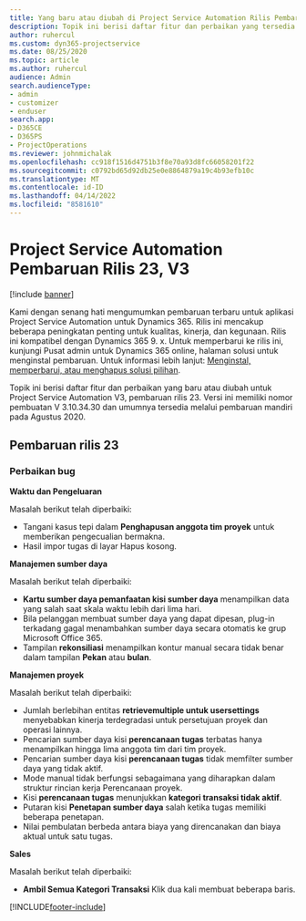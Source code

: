 ```yaml
---
title: Yang baru atau diubah di Project Service Automation Rilis Pembaruan 23, V3
description: Topik ini berisi daftar fitur dan perbaikan yang tersedia di Project Service Automation V3, pembaruan rilis 23, V3.
author: ruhercul
ms.custom: dyn365-projectservice
ms.date: 08/25/2020
ms.topic: article
ms.author: ruhercul
audience: Admin
search.audienceType:
- admin
- customizer
- enduser
search.app:
- D365CE
- D365PS
- ProjectOperations
ms.reviewer: johnmichalak
ms.openlocfilehash: cc918f1516d4751b3f8e70a93d8fc66058201f22
ms.sourcegitcommit: c0792bd65d92db25e0e8864879a19c4b93efb10c
ms.translationtype: MT
ms.contentlocale: id-ID
ms.lasthandoff: 04/14/2022
ms.locfileid: "8581610"
---
```

# <a name="project-service-automation-update-release-23-v3"></a>Project Service Automation Pembaruan Rilis 23, V3

[!include [banner](../includes/psa-now-project-operations.md)]

Kami dengan senang hati mengumumkan pembaruan terbaru untuk aplikasi Project Service Automation untuk Dynamics 365. Rilis ini mencakup beberapa peningkatan penting untuk kualitas, kinerja, dan kegunaan. Rilis ini kompatibel dengan Dynamics 365 9. x. Untuk memperbarui ke rilis ini, kunjungi Pusat admin untuk Dynamics 365 online, halaman solusi untuk menginstal pembaruan. Untuk informasi lebih lanjut: [Menginstal, memperbarui, atau menghapus solusi pilihan](/power-platform/admin/install-remove-preferred-solution).

Topik ini berisi daftar fitur dan perbaikan yang baru atau diubah untuk Project Service Automation V3, pembaruan rilis 23. Versi ini memiliki nomor pembuatan V 3.10.34.30 dan umumnya tersedia melalui pembaruan mandiri pada Agustus 2020.

## <a name="update-release-23"></a>Pembaruan rilis 23

### <a name="bug-fixes"></a>Perbaikan bug

**Waktu dan Pengeluaran**

Masalah berikut telah diperbaiki:
- Tangani kasus tepi dalam **Penghapusan anggota tim proyek** untuk memberikan pengecualian bermakna.
- Hasil impor tugas di layar Hapus kosong.

**Manajemen sumber daya**

Masalah berikut telah diperbaiki:

- **Kartu sumber daya pemanfaatan kisi sumber daya** menampilkan data yang salah saat skala waktu lebih dari lima hari.
- Bila pelanggan membuat sumber daya yang dapat dipesan, plug-in terkadang gagal menambahkan sumber daya secara otomatis ke grup Microsoft Office 365.
- Tampilan **rekonsiliasi** menampilkan kontur manual secara tidak benar dalam tampilan **Pekan** atau **bulan**.

**Manajemen proyek**

Masalah berikut telah diperbaiki:

- Jumlah berlebihan entitas **retrievemultiple untuk usersettings** menyebabkan kinerja terdegradasi untuk persetujuan proyek dan operasi lainnya.
- Pencarian sumber daya kisi **perencanaan tugas** terbatas hanya menampilkan hingga lima anggota tim dari tim proyek. 
- Pencarian sumber daya kisi **perencanaan tugas** tidak memfilter sumber daya yang tidak aktif.
- Mode manual tidak berfungsi sebagaimana yang diharapkan dalam struktur rincian kerja Perencanaan proyek.
- Kisi **perencanaan tugas** menunjukkan **kategori transaksi tidak aktif**.
- Putaran kisi **Penetapan sumber daya** salah ketika tugas memiliki beberapa penetapan.
- Nilai pembulatan berbeda antara biaya yang direncanakan dan biaya aktual untuk satu tugas.

**Sales**

Masalah berikut telah diperbaiki:

- **Ambil Semua Kategori Transaksi** Klik dua kali membuat beberapa baris.


[!INCLUDE[footer-include](../includes/footer-banner.md)]

